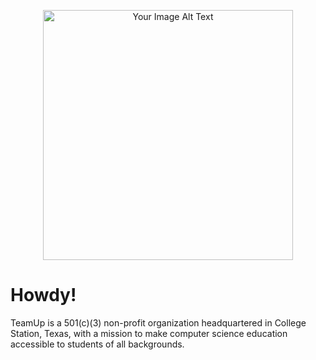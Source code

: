 <p align="center">
<img src="http://teamup.org/wp-content/uploads/2023/05/pexels-matheus-bertelli-3797402-scaled.jpeg" alt="Your Image Alt Text" height="400px">
</p>


# Howdy!
TeamUp is a 501(c)(3) non-profit organization headquartered in College Station, Texas, with a mission to make computer science education accessible to students of all backgrounds.

